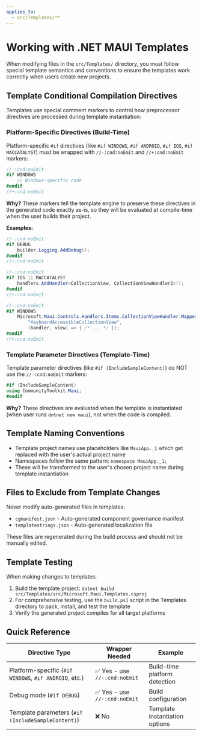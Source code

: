 ```yaml
---
applies_to:
  - src/Templates/**
---
```


# Working with .NET MAUI Templates

When modifying files in the `src/Templates/` directory, you must follow special template semantics and conventions to ensure the templates work correctly when users create new projects.

## Template Conditional Compilation Directives

Templates use special comment markers to control how preprocessor directives are processed during template instantiation:

### Platform-Specific Directives (Build-Time)

Platform-specific `#if` directives (like `#if WINDOWS`, `#if ANDROID`, `#if IOS`, `#if MACCATALYST`) must be wrapped with `//-:cnd:noEmit` and `//+:cnd:noEmit` markers:

```csharp
//-:cnd:noEmit
#if WINDOWS
    // Windows-specific code
#endif
//+:cnd:noEmit
```

**Why?** These markers tell the template engine to preserve these directives in the generated code exactly as-is, so they will be evaluated at compile-time when the user builds their project.

**Examples:**
```csharp
//-:cnd:noEmit
#if DEBUG
    builder.Logging.AddDebug();
#endif
//+:cnd:noEmit

//-:cnd:noEmit
#if IOS || MACCATALYST
    handlers.AddHandler<CollectionView, CollectionViewHandler2>();
#endif
//+:cnd:noEmit

//-:cnd:noEmit
#if WINDOWS
    Microsoft.Maui.Controls.Handlers.Items.CollectionViewHandler.Mapper.AppendToMapping(
        "KeyboardAccessibleCollectionView", 
        (handler, view) => { /* ... */ });
#endif
//+:cnd:noEmit
```

### Template Parameter Directives (Template-Time)

Template parameter directives (like `#if (IncludeSampleContent)`) do NOT use the `//-:cnd:noEmit` markers:

```csharp
#if (IncludeSampleContent)
using CommunityToolkit.Maui;
#endif
```

**Why?** These directives are evaluated when the template is instantiated (when user runs `dotnet new maui`), not when the code is compiled.

## Template Naming Conventions

- Template project names use placeholders like `MauiApp._1` which get replaced with the user's actual project name
- Namespaces follow the same pattern: `namespace MauiApp._1;`
- These will be transformed to the user's chosen project name during template instantiation

## Files to Exclude from Template Changes

Never modify auto-generated files in templates:
- `cgmanifest.json` - Auto-generated component governance manifest
- `templatestrings.json` - Auto-generated localization file

These files are regenerated during the build process and should not be manually edited.

## Template Testing

When making changes to templates:
1. Build the template project: `dotnet build src/Templates/src/Microsoft.Maui.Templates.csproj`
2. For comprehensive testing, use the `build.ps1` script in the Templates directory to pack, install, and test the template
3. Verify the generated project compiles for all target platforms

## Quick Reference

| Directive Type | Wrapper Needed | Example |
| --- | --- | --- |
| Platform-specific (`#if WINDOWS`, `#if ANDROID`, etc.) | ✅ Yes - use `//-:cnd:noEmit` | Build-time platform detection |
| Debug mode (`#if DEBUG`) | ✅ Yes - use `//-:cnd:noEmit` | Build configuration |
| Template parameters (`#if (IncludeSampleContent)`) | ❌ No | Template instantiation options |
